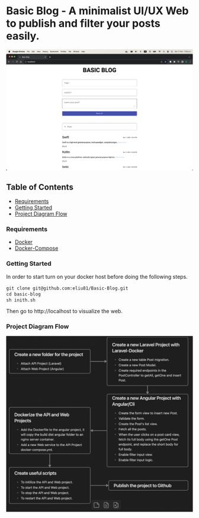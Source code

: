 # Basic Blog - A minimalist UI/UX Web to publish and filter your posts easily.

![alt Basic Blog](basic-blog.png "Basic Blog")

## Table of Contents

- [Requirements](#requirements)
- [Getting Started](#getting-started)
- [Project Diagram Flow](#project-diagram-flow)

### Requirements

- [Docker](https://docs.docker.com/engine/install/#desktop)
- [Docker-Compose](https://docs.docker.com/compose/install/#scenario-one-install-docker-desktop)

### Getting Started

In order to start turn on your docker host before doing the following steps.

```
git clone git@github.com:eliu81/Basic-Blog.git
cd basic-blog
sh inith.sh
```

Then go to http://localhost to visualize the web.

### Project Diagram Flow

![alt Basic Blog Diagram](basic-blog-diagram.png "Basic Blog Diagram")


